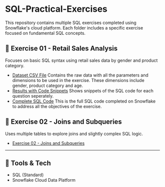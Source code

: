 # SQL-Practical-Exercises

This repository contains multiple SQL exercises completed using Snowflake's cloud platform. Each folder includes a specific exercise focused on fundamental SQL concepts.


## 📂 Exercise 01 - Retail Sales Analysis

Focuses on basic SQL syntax using retail sales data by gender and product category.

- [Dataset CSV File](https://github.com/Tiyani-Baloyi-Analyst/SQL-Practical-Exercises/blob/main/Exercise%2001/retail_sales_dataset.csv) Contains the raw data with all the parameters and dimensions to be used in the exercise. These dimensions include gender, product category and age.
- [Results with Code Snippets](https://github.com/Tiyani-Baloyi-Analyst/SQL-Practical-Exercises/blob/main/Exercise%2001/Practical%20Exercise%201_Tiyani%20Baloyi.pdf) Shows snippets of the SQL code for each question seperately.
- [Complete SQL Code](https://github.com/Tiyani-Baloyi-Analyst/SQL-Practical-Exercises/blob/main/Exercise%2001/Practical%20Exercise%201.sql) This is the full SQL code completed on Snowflake to address all the objectives of the exercise.


## 📂 Exercise 02 - Joins and Subqueries

  Uses multiple tables to explore joins and slightly complex SQL logic.
  
- [Exercise 02 - Joins and Subqueries](https://github.com/Tiyani-Baloyi-Analyst/SQL-Practical-Exercises/blob/main/Exercise%2002/Practical%202%20-%20SQL%20Fundamentals%20(SQL%20JOIN).pdf)

---

## 📌 Tools & Tech

- SQL (Standard)
- Snowflake Cloud Data Platform

